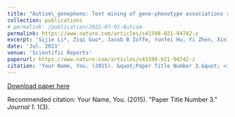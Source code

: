 ```yaml
---
title: "Autism\_genepheno: Text mining of gene-phenotype associations reveals new phenotypic profiles of autism-associated genes"
collection: publications
# permalink: /publication/2022-07-01-Autism
permalink: https://www.nature.com/articles/s41598-021-94742-z
excerpt: 'Sijie Li*, Ziqi Guo*, Jacob B Ioffe, Yunfei Hu, Yi Zhen, Xin Zhou'
date: 'Jul. 2021'
venue: 'Scientific Reports'
paperurl: https://www.nature.com/articles/s41598-021-94742-z
citation: 'Your Name, You. (2015). &quot;Paper Title Number 3.&quot; <i>Journal 1</i>. 1(3).'
---
```



[Download paper here]()

Recommended citation: Your Name, You. (2015). "Paper Title Number 3." <i>Journal 1</i>. 1(3).